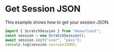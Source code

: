 # Get Session JSON

This example shows how to get your session JSON.

```ts
import { ScratchSession } from "meowclient";
const session = new ScratchSession();
await session.init("user", "pass");
console.log(session.sessionJSON);
```
